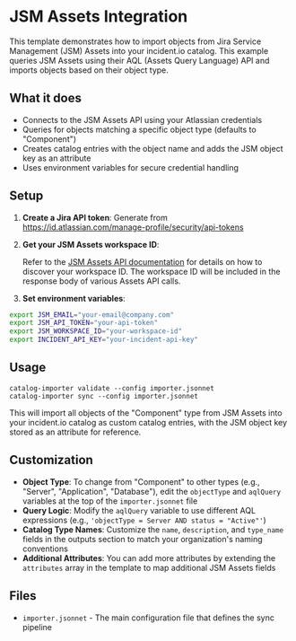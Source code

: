 # JSM Assets Integration

This template demonstrates how to import objects from Jira Service Management (JSM) Assets into your incident.io catalog. This example queries JSM Assets using their AQL (Assets Query Language) API and imports objects based on their object type.

## What it does

- Connects to the JSM Assets API using your Atlassian credentials
- Queries for objects matching a specific object type (defaults to "Component")
- Creates catalog entries with the object name and adds the JSM object key as an attribute
- Uses environment variables for secure credential handling

## Setup

1. **Create a Jira API token**: Generate from https://id.atlassian.com/manage-profile/security/api-tokens

2. **Get your JSM Assets workspace ID**: 
   
   Refer to the [JSM Assets API documentation](https://developer.atlassian.com/cloud/assets/rest/) for details on how to discover your workspace ID. The workspace ID will be included in the response body of various Assets API calls.

3. **Set environment variables**:

```bash
export JSM_EMAIL="your-email@company.com"
export JSM_API_TOKEN="your-api-token"
export JSM_WORKSPACE_ID="your-workspace-id"
export INCIDENT_API_KEY="your-incident-api-key"
```

## Usage

```console
catalog-importer validate --config importer.jsonnet
catalog-importer sync --config importer.jsonnet
```

This will import all objects of the "Component" type from JSM Assets into your incident.io catalog as custom catalog entries, with the JSM object key stored as an attribute for reference.

## Customization

- **Object Type**: To change from "Component" to other types (e.g., "Server", "Application", "Database"), edit the `objectType` and `aqlQuery` variables at the top of the `importer.jsonnet` file
- **Query Logic**: Modify the `aqlQuery` variable to use different AQL expressions (e.g., `'objectType = Server AND status = "Active"'`)
- **Catalog Type Names**: Customize the `name`, `description`, and `type_name` fields in the outputs section to match your organization's naming conventions
- **Additional Attributes**: You can add more attributes by extending the `attributes` array in the template to map additional JSM Assets fields

## Files

- `importer.jsonnet` - The main configuration file that defines the sync pipeline
